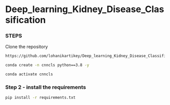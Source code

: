 # Deep_learning_Kidney_Disease_Classification

### STEPS

Clone the repository

```bash
https://github.com/lohanikartikey/Deep_learning_Kidney_Disease_Classification.git
```
```bash
conda create -n cnncls python==3.8 -y
```
```bash
conda activate cnncls
```

### Step 2 - install the requirements
```bash
pip install -r requirements.txt
```